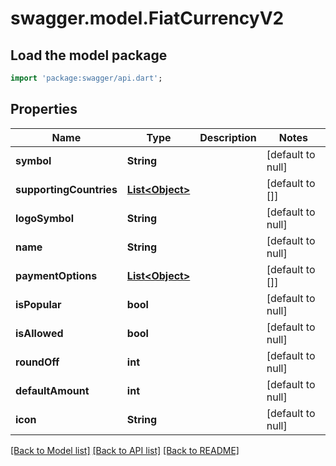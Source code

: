 # swagger.model.FiatCurrencyV2

## Load the model package
```dart
import 'package:swagger/api.dart';
```

## Properties
Name | Type | Description | Notes
------------ | ------------- | ------------- | -------------
**symbol** | **String** |  | [default to null]
**supportingCountries** | [**List&lt;Object&gt;**](Object.md) |  | [default to []]
**logoSymbol** | **String** |  | [default to null]
**name** | **String** |  | [default to null]
**paymentOptions** | [**List&lt;Object&gt;**](Object.md) |  | [default to []]
**isPopular** | **bool** |  | [default to null]
**isAllowed** | **bool** |  | [default to null]
**roundOff** | **int** |  | [default to null]
**defaultAmount** | **int** |  | [default to null]
**icon** | **String** |  | [default to null]

[[Back to Model list]](../README.md#documentation-for-models) [[Back to API list]](../README.md#documentation-for-api-endpoints) [[Back to README]](../README.md)


